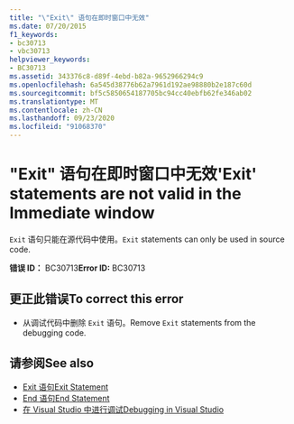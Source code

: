 ```yaml
---
title: "\"Exit\" 语句在即时窗口中无效"
ms.date: 07/20/2015
f1_keywords:
- bc30713
- vbc30713
helpviewer_keywords:
- BC30713
ms.assetid: 343376c8-d89f-4ebd-b82a-9652966294c9
ms.openlocfilehash: 6a545d38776b62a7961d192ae98880b2e187c60d
ms.sourcegitcommit: bf5c5850654187705bc94cc40ebfb62fe346ab02
ms.translationtype: MT
ms.contentlocale: zh-CN
ms.lasthandoff: 09/23/2020
ms.locfileid: "91068370"
---
```

# <a name="exit-statements-are-not-valid-in-the-immediate-window"></a><span data-ttu-id="37505-102">"Exit" 语句在即时窗口中无效</span><span class="sxs-lookup"><span data-stu-id="37505-102">'Exit' statements are not valid in the Immediate window</span></span>

<span data-ttu-id="37505-103">`Exit` 语句只能在源代码中使用。</span><span class="sxs-lookup"><span data-stu-id="37505-103">`Exit` statements can only be used in source code.</span></span>  
  
 <span data-ttu-id="37505-104">**错误 ID：** BC30713</span><span class="sxs-lookup"><span data-stu-id="37505-104">**Error ID:** BC30713</span></span>  
  
## <a name="to-correct-this-error"></a><span data-ttu-id="37505-105">更正此错误</span><span class="sxs-lookup"><span data-stu-id="37505-105">To correct this error</span></span>  
  
- <span data-ttu-id="37505-106">从调试代码中删除 `Exit` 语句。</span><span class="sxs-lookup"><span data-stu-id="37505-106">Remove `Exit` statements from the debugging code.</span></span>  
  
## <a name="see-also"></a><span data-ttu-id="37505-107">请参阅</span><span class="sxs-lookup"><span data-stu-id="37505-107">See also</span></span>

- [<span data-ttu-id="37505-108">Exit 语句</span><span class="sxs-lookup"><span data-stu-id="37505-108">Exit Statement</span></span>](../language-reference/statements/exit-statement.md)
- [<span data-ttu-id="37505-109">End 语句</span><span class="sxs-lookup"><span data-stu-id="37505-109">End Statement</span></span>](../language-reference/statements/end-statement.md)
- [<span data-ttu-id="37505-110">在 Visual Studio 中进行调试</span><span class="sxs-lookup"><span data-stu-id="37505-110">Debugging in Visual Studio</span></span>](/visualstudio/debugger/debugger-feature-tour)
